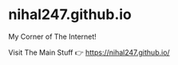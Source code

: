 # nihal247.github.io

My Corner of The Internet!

Visit The Main Stuff 👉 https://nihal247.github.io/

